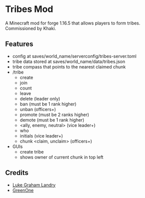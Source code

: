 # Tribes Mod 

A Minecraft mod for forge 1.16.5 that allows players to form tribes. Commissioned by Khaki.

## Features
- config at saves/world_name/serverconfig/tribes-server.toml
- tribe data stored at saves/world_name/data/tribes.json
- tribe compass that points to the nearest claimed chunk
- /tribe 
    - create <name>
    - join <name>
    - count <name>
    - leave
    - delete <name> (leader only)
    - ban <player> (must be 1 rank higher)
    - unban <player> (officers+)
    - promote <player> (must be 2 ranks higher)
    - demote <player> (must be 1 rank higher)
    - <ally, enemy, neutral> <name> (vice leader+)
    - who <player>
    - initials <string> (vice leader+)
    - chunk <claim, unclaim> (officers+)
- GUIs
    - create tribe
    - shows owner of current chunk in top left
    

## Credits
- [Luke Graham Landry](https://github.com/LukeGrahamLandry)
- [GreenOne](https://github.com/TheGreenOne)